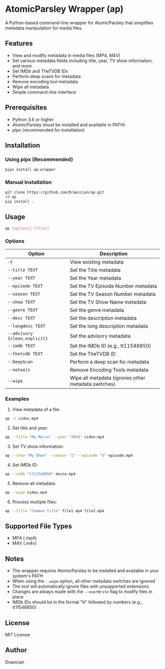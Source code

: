 # AtomicParsley Wrapper (ap)

A Python-based command-line wrapper for AtomicParsley that simplifies metadata manipulation for media files.

## Features

- View and modify metadata in media files (MP4, M4V)
- Set various metadata fields including title, year, TV show information, and more
- Set IMDb and TheTVDB IDs
- Perform deep scans for metadata
- Remove encoding tool metadata
- Wipe all metadata
- Simple command-line interface

## Prerequisites

- Python 3.6 or higher
- AtomicParsley (must be installed and available in PATH)
- pipx (recommended for installation)

## Installation

### Using pipx (Recommended)

```bash
pipx install ap-wrapper
```

### Manual Installation

```bash
git clone https://github.com/Draeician/ap.git
cd ap
pip install .
```

## Usage

```bash
ap [options] [files]
```

### Options

| Option | Description |
|--------|-------------|
| `-t` | View existing metadata |
| `--title TEXT` | Set the Title metadata |
| `--year TEXT` | Set the Year metadata |
| `--episode TEXT` | Set the TV Episode Number metadata |
| `--season TEXT` | Set the TV Season Number metadata |
| `--show TEXT` | Set the TV Show Name metadata |
| `--genre TEXT` | Set the genre metadata |
| `--desc TEXT` | Set the description metadata |
| `--longdesc TEXT` | Set the long description metadata |
| `--advisory {clean,explicit}` | Set the advisory metadata |
| `--imdb TEXT` | Set the IMDb ID (e.g., tt11548850) |
| `--thetvdb TEXT` | Set the TheTVDB ID |
| `--DeepScan` | Perform a deep scan for metadata |
| `--notools` | Remove Encoding Tools metadata |
| `--wipe` | Wipe all metadata (ignores other metadata switches) |

### Examples

1. View metadata of a file:
```bash
ap -t video.mp4
```

2. Set title and year:
```bash
ap --title "My Movie" --year "2024" video.mp4
```

3. Set TV show information:
```bash
ap --show "My Show" --season "1" --episode "5" episode.mp4
```

4. Set IMDb ID:
```bash
ap --imdb "tt11548850" movie.mp4
```

5. Remove all metadata:
```bash
ap --wipe video.mp4
```

6. Process multiple files:
```bash
ap --title "Common Title" file1.mp4 file2.mp4
```

## Supported File Types

- MP4 (.mp4)
- M4V (.m4v)

## Notes

- The wrapper requires AtomicParsley to be installed and available in your system's PATH
- When using the `--wipe` option, all other metadata switches are ignored
- The tool will automatically ignore files with unsupported extensions
- Changes are always made with the `--overWrite` flag to modify files in place
- IMDb IDs should be in the format "tt" followed by numbers (e.g., tt11548850)

## License

MIT License

## Author

Draeician
